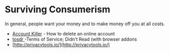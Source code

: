 # Surviving Consumerism

In general, people want your money and to make money off you at all costs.

* [Account Killer](https://www.accountkiller.com/en/) - How to delete an online account
* [tosdr ](https://tosdr.org/)-Terms of Service; Didn't Read \(with browser addons
* [http://privacytools.io/](http://privacytools.io/)



